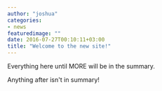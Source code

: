 ```yaml
---
author: "joshua"
categories:
- news
featuredimage: ""
date: 2016-07-27T00:10:11+03:00
title: "Welcome to the new site!"
---
```


Everything here until MORE will be in the summary.

<!--more-->

Anything after isn't in summary!
